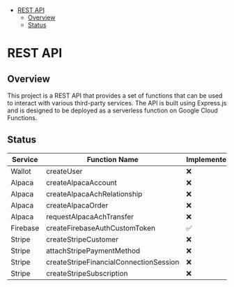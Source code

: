 <!-- START doctoc generated TOC please keep comment here to allow auto update -->
<!-- DON'T EDIT THIS SECTION, INSTEAD RE-RUN doctoc TO UPDATE -->

- [REST API](#rest-api)
  - [Overview](#overview)
  - [Status](#status)

<!-- END doctoc generated TOC please keep comment here to allow auto update -->

# REST API

## Overview

This project is a REST API that provides a set of functions that can be used to interact with various third-party services. The API is built using Express.js and is designed to be deployed as a serverless function on Google Cloud Functions.

## Status

| Service  | Function Name                          | Implemented? | Documented? | Tested? |
| -------- | -------------------------------------- | ------------ | ----------- | ------- |
| Wallot   | createUser                             | ❌           | ❌          | ❌      |
| Alpaca   | createAlpacaAccount                    | ❌           | ❌          | ❌      |
| Alpaca   | createAlpacaAchRelationship            | ❌           | ❌          | ❌      |
| Alpaca   | createAlpacaOrder                      | ❌           | ❌          | ❌      |
| Alpaca   | requestAlpacaAchTransfer               | ❌           | ❌          | ❌      |
| Firebase | createFirebaseAuthCustomToken          | ✅           | ✅          | ✅      |
| Stripe   | createStripeCustomer                   | ❌           | ❌          | ❌      |
| Stripe   | attachStripePaymentMethod              | ❌           | ❌          | ❌      |
| Stripe   | createStripeFinancialConnectionSession | ❌           | ❌          | ❌      |
| Stripe   | createStripeSubscription               | ❌           | ❌          | ❌      |
